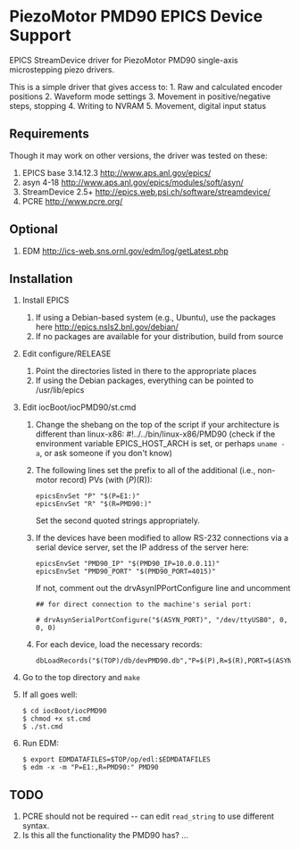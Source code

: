 PiezoMotor PMD90 EPICS Device Support
=====================================

EPICS StreamDevice driver for PiezoMotor PMD90 single-axis microstepping piezo drivers.

This is a simple driver that gives access to:
    1. Raw and calculated encoder positions
    2. Waveform mode settings
    3. Movement in positive/negative steps, stopping
    4. Writing to NVRAM
    5. Movement, digital input status

Requirements
------------

Though it may work on other versions, the driver was tested on these:

1. EPICS base 3.14.12.3 http://www.aps.anl.gov/epics/
2. asyn 4-18 http://www.aps.anl.gov/epics/modules/soft/asyn/
3. StreamDevice 2.5+ http://epics.web.psi.ch/software/streamdevice/
4. PCRE http://www.pcre.org/

Optional
--------

1. EDM http://ics-web.sns.ornl.gov/edm/log/getLatest.php

Installation
------------

1. Install EPICS
    1. If using a Debian-based system (e.g., Ubuntu), use the packages here http://epics.nsls2.bnl.gov/debian/
    2. If no packages are available for your distribution, build from source
2. Edit configure/RELEASE
    1. Point the directories listed in there to the appropriate places
    2. If using the Debian packages, everything can be pointed to /usr/lib/epics
3. Edit iocBoot/iocPMD90/st.cmd
    1. Change the shebang on the top of the script if your architecture is different than linux-x86:
        #!../../bin/linux-x86/PMD90
        (check if the environment variable EPICS_HOST_ARCH is set, or perhaps `uname -a`, or ask someone if
         you don't know)
    2. The following lines set the prefix to all of the additional (i.e., non-motor record) PVs (with $(P)$(R)):
        ```
        epicsEnvSet "P" "$(P=E1:)"
        epicsEnvSet "R" "$(R=PMD90:)"
        ```
       Set the second quoted strings appropriately.
    3. If the devices have been modified to allow RS-232 connections via a serial device server, set the IP address of the server here:
        ```
        epicsEnvSet "PMD90_IP" "$(PMD90_IP=10.0.0.11)"
        epicsEnvSet "PMD90_PORT" "$(PMD90_PORT=4015)"
        ```

       If not, comment out the drvAsynIPPortConfigure line and uncomment
        ```
        ## for direct connection to the machine's serial port:

        # drvAsynSerialPortConfigure("$(ASYN_PORT)", "/dev/ttyUSB0", 0, 0, 0)
        ```
    4. For each device, load the necessary records:
        ```
        dbLoadRecords("$(TOP)/db/devPMD90.db","P=$(P),R=$(R),PORT=$(ASYN_PORT),A=0")
        ```

4. Go to the top directory and `make`
5. If all goes well:
    ```
    $ cd iocBoot/iocPMD90
    $ chmod +x st.cmd
    $ ./st.cmd
    ```

6. Run EDM:
    ```
    $ export EDMDATAFILES=$TOP/op/edl:$EDMDATAFILES
    $ edm -x -m "P=E1:,R=PMD90:" PMD90
    ```

TODO
----

1. PCRE should not be required -- can edit `read_string` to use different syntax.
2. Is this all the functionality the PMD90 has? ...
